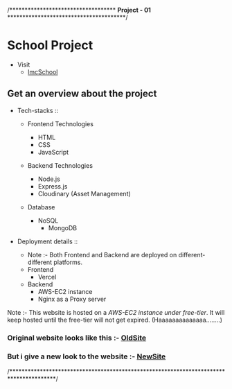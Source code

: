 /***********************************
<strong>Project - 01</strong> ***************************************/


# School Project
  
  - Visit
      - [lmcSchool](https://www.lmceduhub.in/)

## Get an overview about the project

- Tech-stacks :: 
  - Frontend Technologies
      - HTML
      - CSS
      - JavaScript
  
  - Backend Technologies
      - Node.js
      - Express.js
      - Cloudinary (Asset Management)
      
  - Database
    - NoSQL
        - MongoDB

- Deployment details ::
  - Note :- Both Frontend and Backend are deployed on different-different platforms.
  - Frontend
      - Vercel
  - Backend
      - AWS-EC2 instance
      - Nginx as a Proxy server

Note :- This website is hosted on a _AWS-EC2 instance under free-tier_. It will keep hosted until the free-tier will not get expired.  (Haaaaaaaaaaaaaa........)

### Original website looks like this :- [OldSite](https://lmcpatna.in/)
### But i give a new look to the website :- [NewSite](https://www.lmceduhub.in/)

/***************************************************************************************/
